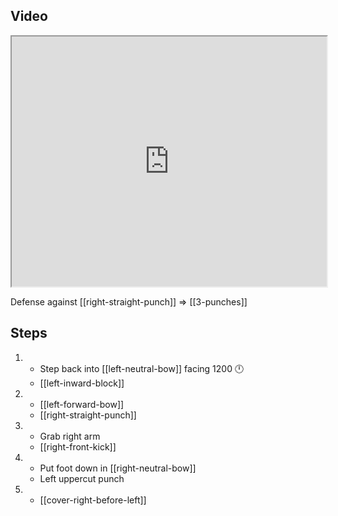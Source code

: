 ## Video

<iframe src="https://www.youtube.com/embed/IXZ6kr4VHQw?start=104&end=123" width="100%" height="400"></iframe>

Defense against [[right-straight-punch]] ⇒ [[3-punches]]

## Steps

1.  - Step back into [[left-neutral-bow]] facing 1200 🕛
    - [[left-inward-block]]
2.  - [[left-forward-bow]]
    - [[right-straight-punch]]
3.  - Grab right arm
    - [[right-front-kick]]
4.  - Put foot down in [[right-neutral-bow]]
    - Left uppercut punch
5.  - [[cover-right-before-left]]
